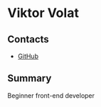 # Viktor Volat

## Contacts
- [GitHub](https://github.com/ViktorVolat/)

## Summary
Beginner front-end developer
